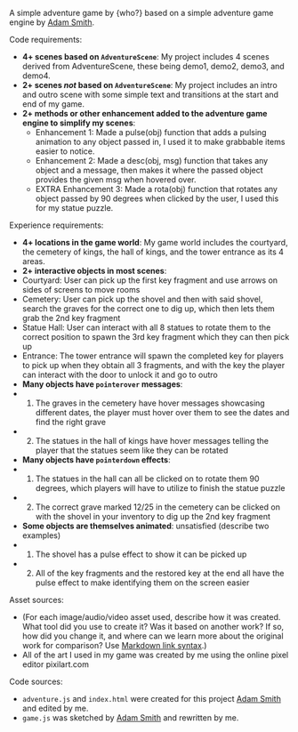 A simple adventure game by {who?} based on a simple adventure game engine by [Adam Smith](https://github.com/rndmcnlly).

Code requirements:
- **4+ scenes based on `AdventureScene`**: My project includes 4 scenes derived from AdventureScene, these being demo1, demo2, demo3, and demo4.
- **2+ scenes *not* based on `AdventureScene`**: My project includes an intro and outro scene with some simple text and transitions at the start and end of my game.
- **2+ methods or other enhancement added to the adventure game engine to simplify my scenes**:
    - Enhancement 1: Made a pulse(obj) function that adds a pulsing animation to any object passed in, I used it to make grabbable items easier to notice.
    - Enhancement 2: Made a desc(obj, msg) function that takes any object and a message, then makes it where the passed object provides the given msg when hovered over.
    - EXTRA Enhancement 3: Made a rota(obj) function that rotates any object passed by 90 degrees when clicked by the user, I used this for my statue puzzle.

Experience requirements:
- **4+ locations in the game world**: My game world includes the courtyard, the cemetery of kings, the hall of kings, and the tower entrance as its 4 areas.
- **2+ interactive objects in most scenes**: 
- Courtyard: User can pick up the first key fragment and use arrows on sides of screens to move rooms
- Cemetery: User can pick up the shovel and then with said shovel, search the graves for the correct one to dig up, which then lets them grab the 2nd key fragment
- Statue Hall: User can interact with all 8 statues to rotate them to the correct position to spawn the 3rd key fragment which they can then pick up
- Entrance: The tower entrance will spawn the completed key for players to pick up when they obtain all 3 fragments, and with the key the player can interact with the door to unlock it and go to outro
- **Many objects have `pointerover` messages**: 
- 1. The graves in the cemetery have hover messages showcasing different dates, the player must hover over them to see the dates and find the right grave
- 2. The statues in the hall of kings have hover messages telling the player that the statues seem like they can be rotated
- **Many objects have `pointerdown` effects**: 
- 1. The statues in the hall can all be clicked on to rotate them 90 degrees, which players will have to utilize to finish the statue puzzle
- 2. The correct grave marked 12/25 in the cemetery can be clicked on with the shovel in your inventory to dig up the 2nd key fragment
- **Some objects are themselves animated**: unsatisfied (describe two examples)
- 1. The shovel has a pulse effect to show it can be picked up
- 2. All of the key fragments and the restored key at the end all have the pulse effect to make identifying them on the screen easier

Asset sources:
- (For each image/audio/video asset used, describe how it was created. What tool did you use to create it? Was it based on another work? If so, how did you change it, and where can we learn more about the original work for comparison? Use [Markdown link syntax](https://docs.github.com/en/get-started/writing-on-github/getting-started-with-writing-and-formatting-on-github/basic-writing-and-formatting-syntax#links).)
- All of the art I used in my game was created by me using the online pixel editor pixilart.com

Code sources:
- `adventure.js` and `index.html` were created for this project [Adam Smith](https://github.com/rndmcnlly) and edited by me.
- `game.js` was sketched by [Adam Smith](https://github.com/rndmcnlly) and rewritten by me.
